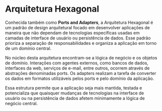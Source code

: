 # Arquitetura Hexagonal 

Conhecida também como **Ports and Adapters**, a Arquitetura Hexagonal é um padrão de design arquitetural focado em desenvolver aplicações de maneira que não dependam de tecnologias específicas usadas em camadas de interface de usuário ou persistência de dados. Esse padrão prioriza a separação de responsabilidades e organiza a aplicação em torno de um domínio central.

No núcleo desta arquitetura encontram-se a lógica de negócio e os objetos de domínio. Interações com agentes externos, como bancos de dados, interfaces da web, serviços de e-mail, entre outros, ocorrem através de abstrações denominadas ports. Os adapters realizam a tarefa de converter os dados em formatos utilizáveis pelos ports e pelo domínio da aplicação.

Essa estrutura permite que a aplicação seja mais mantida, testada e potencializa que quaisquer mudanças de tecnologias na interface de usuário ou na persistência de dados afetem minimamente a lógica de negócio central.

